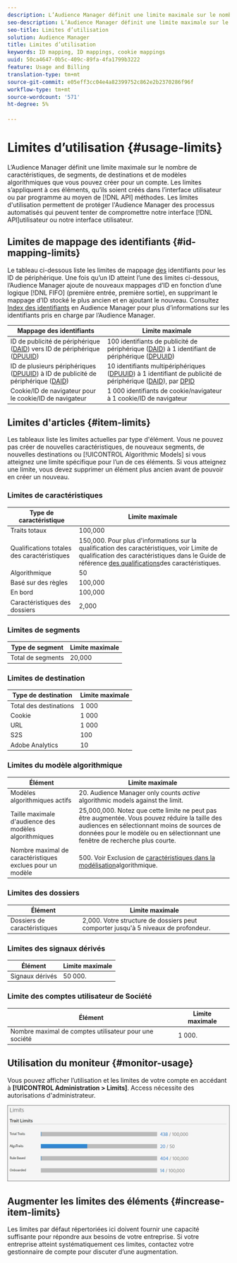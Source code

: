 ```yaml
---
description: L’Audience Manager définit une limite maximale sur le nombre de caractéristiques, de segments, de destinations et de modèles algorithmiques que vous pouvez créer pour un compte. Les limites s’appliquent à ces éléments, qu’ils soient créés dans l’interface utilisateur ou par programmation au moyen de méthodes API. Les limites d’utilisation permettent de protéger l’Audience Manager des processus automatisés qui peuvent tenter de compromettre nos API ou notre interface utilisateur.
seo-description: L’Audience Manager définit une limite maximale sur le nombre de caractéristiques, de segments, de destinations et de modèles algorithmiques que vous pouvez créer pour un compte. Les limites s’appliquent à ces éléments, qu’ils soient créés dans l’interface utilisateur ou par programmation au moyen de méthodes API. Les limites d’utilisation permettent de protéger l’Audience Manager des processus automatisés qui peuvent tenter de compromettre nos API ou notre interface utilisateur.
seo-title: Limites d’utilisation
solution: Audience Manager
title: Limites d’utilisation
keywords: ID mapping, ID mappings, cookie mappings
uuid: 50ca4647-0b5c-409c-89fa-4fa1799b3222
feature: Usage and Billing
translation-type: tm+mt
source-git-commit: e05eff3cc04e4a82399752c862e2b2370286f96f
workflow-type: tm+mt
source-wordcount: '571'
ht-degree: 5%

---
```



# Limites d’utilisation {#usage-limits}

L’Audience Manager définit une limite maximale sur le nombre de caractéristiques, de segments, de destinations et de modèles algorithmiques que vous pouvez créer pour un compte. Les limites s’appliquent à ces éléments, qu’ils soient créés dans l’interface utilisateur ou par programme au moyen de [!DNL API] méthodes. Les limites d&#39;utilisation permettent de protéger l&#39;Audience Manager des processus automatisés qui peuvent tenter de compromettre notre interface [!DNL API]utilisateur ou notre interface utilisateur.

## Limites de mappage des identifiants {#id-mapping-limits}

Le tableau ci-dessous liste les limites de mappage [des](../../integration/sending-audience-data/batch-data-transfer-explained/id-sync-http.md) identifiants pour les ID de périphérique. Une fois qu’un ID atteint l’une des limites ci-dessous, l’Audience Manager ajoute de nouveaux mappages d’ID en fonction d’une logique [!DNL FIFO] (première entrée, première sortie), en supprimant le mappage d’ID stocké le plus ancien et en ajoutant le nouveau. Consultez [Index des identifiants](../../reference/ids-in-aam.md) en Audience Manager pour plus d’informations sur les identifiants pris en charge par l’Audience Manager.

| Mappage des identifiants | Limite maximale |
|-----------|-------------- |
| ID de publicité de périphérique ([DAID](../../reference/ids-in-aam.md)) vers ID de périphérique ([DPUUID](../../reference/ids-in-aam.md)) | 100 identifiants de publicité de périphérique ([DAID](../../reference/ids-in-aam.md)) à 1 identifiant de périphérique ([DPUUID](../../reference/ids-in-aam.md)) |
| ID de plusieurs périphériques ([DPUUID](../../reference/ids-in-aam.md)) à ID de publicité de périphérique ([DAID](../../reference/ids-in-aam.md)) | 10 identifiants multipériphériques ([DPUUID](../../reference/ids-in-aam.md)) à 1 identifiant de publicité de périphérique ([DAID](../../reference/ids-in-aam.md)), par [DPID](../../reference/ids-in-aam.md) |
| Cookie/ID de navigateur pour le cookie/ID de navigateur | 1 000 identifiants de cookie/navigateur à 1 cookie/ID de navigateur |

## Limites d&#39;articles {#item-limits}

Les tableaux liste les limites actuelles par type d&#39;élément. Vous ne pouvez pas créer de nouvelles caractéristiques, de nouveaux segments, de nouvelles destinations ou [!UICONTROL Algorithmic Models] si vous atteignez une limite spécifique pour l’un de ces éléments. Si vous atteignez une limite, vous devez supprimer un élément plus ancien avant de pouvoir en créer un nouveau.

### Limites de caractéristiques

| Type de caractéristique | Limite maximale |
| -------------------------- | ------------------------------------- |
| Traits totaux | 100,000 |
| Qualifications totales des caractéristiques | 150,000. Pour plus d&#39;informations sur la qualification des caractéristiques, voir Limite de qualification des caractéristiques dans le Guide de référence [des qualifications](/help/using/features/traits/trait-and-segment-qualification-reference.md#trait-qualification-limit)des caractéristiques. |
| Algorithmique | 50 |
| Basé sur des règles | 100,000 |
| En bord | 100,000 |
| Caractéristiques des dossiers | 2,000 |

### Limites de segments

| Type de segment | Limite maximale |
| -------------- | ------------- |
| Total de segments | 20,000 |

### Limites de destination

| Type de destination | Limite maximale |
| ------------------ | ------------- |
| Total des destinations | 1 000 |
| Cookie | 1 000 |
| URL | 1 000 |
| S2S | 100 |
| Adobe Analytics | 10 |

### Limites du modèle algorithmique

| Élément | Limite maximale |
| -------- | ----- |
| Modèles algorithmiques actifs | 20. Audience Manager only counts *active* algorithmic models against the limit. |
| Taille maximale d&#39;audience des modèles algorithmiques | 25,000,000.  Notez que cette limite ne peut pas être augmentée. Vous pouvez réduire la taille des audiences en sélectionnant moins de sources de données pour le modèle ou en sélectionnant une fenêtre de recherche plus courte. |
| Nombre maximal de caractéristiques exclues pour un modèle | 500. Voir Exclusion de [caractéristiques dans la modélisation](/help/using/features/algorithmic-models/trait-exclusion-algo-models.md)algorithmique. |

### Limites des dossiers

| Élément | Limite maximale |
| ------------- | ------------------ |
| Dossiers de caractéristiques | 2,000.  Votre structure de dossiers peut comporter jusqu&#39;à 5 niveaux de profondeur. |

### Limites des signaux dérivés

| Élément | Limite maximale |
| --------------- | ------------- |
| Signaux dérivés | 50 000. |

### Limite des comptes utilisateur de Société

| Élément | Limite maximale |
| ----------- | ------------- |
| Nombre maximal de comptes utilisateur pour une société | 1 000. |

## Utilisation du moniteur {#monitor-usage}

Vous pouvez afficher l’utilisation et les limites de votre compte en accédant à **[!UICONTROL Administration > Limits]**. Access nécessite des autorisations d&#39;administrateur.

![image des limites d&#39;utilisation](assets/usage-limits.png)

## Augmenter les limites des éléments {#increase-item-limits}

Les limites par défaut répertoriées ici doivent fournir une capacité suffisante pour répondre aux besoins de votre entreprise. Si votre entreprise atteint systématiquement ces limites, contactez votre gestionnaire de compte pour discuter d’une augmentation.